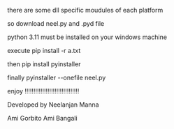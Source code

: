 there are some dll specific moudules of each platform

so download neel.py and .pyd file

python 3.11 must be installed on your windows machine

execute pip install -r a.txt

then pip install pyinstaller

finally pyinstaller --onefile neel.py


enjoy !!!!!!!!!!!!!!!!!!!!!!!!!!!!!!!


Developed by Neelanjan Manna


Ami Gorbito Ami Bangali
